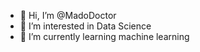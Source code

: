 - 👋 Hi, I’m @MadoDoctor
- 👀 I’m interested in Data Science
- 🌱 I’m currently learning machine learning

